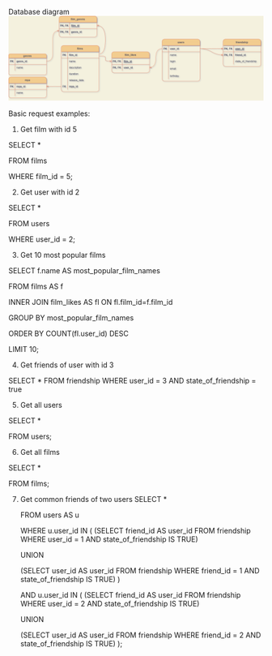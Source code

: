 Database diagram
![DB Diagram](/diagram/filmorate_diagram_Osipov.png)

Basic request examples:

1) Get film with id 5

SELECT *

FROM films

WHERE film_id = 5;

2) Get user with id 2

SELECT *

FROM users

WHERE user_id = 2;

3) Get 10 most popular films

SELECT f.name AS most_popular_film_names

FROM films AS f

INNER JOIN film_likes AS fl ON fl.film_id=f.film_id

GROUP BY most_popular_film_names

ORDER BY COUNT(fl.user_id) DESC

LIMIT 10;

4) Get friends of user with id 3

SELECT *
FROM friendship
WHERE user_id = 3 
AND state_of_friendship = true

5) Get all users

SELECT *

FROM users;

6) Get all films

SELECT *

FROM films;

7) Get common friends of two users
   SELECT *

   FROM users AS u

   WHERE u.user_id IN (
   (SELECT friend_id AS user_id FROM friendship WHERE user_id = 1 AND state_of_friendship IS TRUE)

   UNION

   (SELECT user_id AS user_id FROM friendship WHERE friend_id = 1 AND state_of_friendship IS TRUE)
   )

   AND u.user_id IN (
   (SELECT friend_id AS user_id FROM friendship WHERE user_id = 2 AND state_of_friendship IS TRUE)

   UNION

   (SELECT user_id AS user_id FROM friendship WHERE friend_id = 2 AND state_of_friendship IS TRUE)
   );